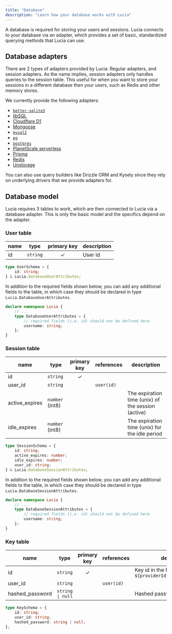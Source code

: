 ```yaml
---
title: "Database"
description: "Learn how your database works with Lucia"
---
```


A database is required for storing your users and sessions. Lucia connects to your database via an adapter, which provides a set of basic, standardized querying methods that Lucia can use.

## Database adapters

There are 2 types of adapters provided by Lucia: Regular adapters, and session adapters. As the name implies, session adapters only handles queries to the session table. This useful for when you want to store your sessions in a different database then your users, such as Redis and other memory stores.

We currently provide the following adapters:

- [`better-sqlite3`](/database-adapters/better-sqlite3)
- [libSQL](/database-adapters/libsql)
- [Cloudflare D1](/database-adapters/cloudflare-d1)
- [Mongoose](/database-adapters/mongoose)
- [`mysql2`](/database-adapters/mysql2)
- [`pg`](/database-adapters/pg)
- [`postgres`](/database-adapters/postgres)
- [PlanetScale serverless](/database-adapters/planetscale-serverless)
- [Prisma](/database-adapters/prisma)
- [Redis](/database-adapters/redis)
- [Unstorage](/database-adapters/unstorage)

You can also use query builders like Drizzle ORM and Kysely since they rely on underlying drivers that we provide adapters for.

## Database model

Lucia requires 3 tables to work, which are then connected to Lucia via a database adapter. This is only the basic model and the specifics depend on the adapter.

### User table

| name | type     | primary key | description |
| ---- | -------- | :---------: | ----------- |
| id   | `string` |      ✓      | User id     |

```ts
type UserSchema = {
	id: string;
} & Lucia.DatabaseUserAttributes;
```

In addition to the required fields shown below, you can add any additional fields to the table, in which case they should be declared in type `Lucia.DatabaseUserAttributes`.

```ts
declare namespace Lucia {
	// ...
	type DatabaseUserAttributes = {
		// required fields (i.e. id) should not be defined here
		username: string;
	};
}
```

### Session table

| name           | type            | primary key | references | description                                        |
| -------------- | --------------- | :---------: | ---------- | -------------------------------------------------- |
| id             | `string`        |      ✓      |            |                                                    |
| user_id        | `string`        |             | `user(id)` |                                                    |
| active_expires | `number` (int8) |             |            | The expiration time (unix) of the session (active) |
| idle_expires   | `number` (int8) |             |            | The expiration time (unix) for the idle period     |

```ts
type SessionSchema = {
	id: string;
	active_expires: number;
	idle_expires: number;
	user_id: string;
} & Lucia.DatabaseSessionAttributes;
```

In addition to the required fields shown below, you can add any additional fields to the table, in which case they should be declared in type `Lucia.DatabaseSessionAttributes`.

```ts
declare namespace Lucia {
	// ...
	type DatabaseSessionAttributes = {
		// required fields (i.e. id) should not be defined here
		username: string;
	};
}
```

### Key table

| name            | type             | primary key | references | description                                              |
| --------------- | ---------------- | :---------: | ---------- | -------------------------------------------------------- |
| id              | `string`         |      ✓      |            | Key id in the form of: `${providerId}:${providerUserId}` |
| user_id         | `string`         |             | `user(id)` |                                                          |
| hashed_password | `string \| null` |             |            | Hashed password of the key                               |

```ts
type KeySchema = {
	id: string;
	user_id: string;
	hashed_password: string | null;
};
```
